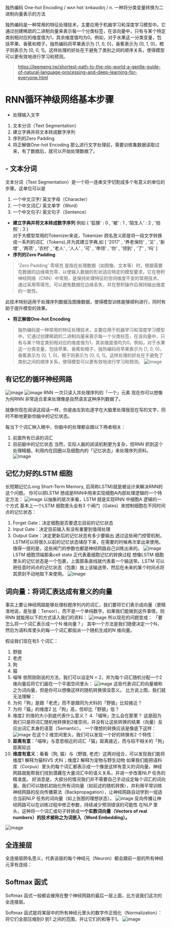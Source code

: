 独热编码
One-hot Encoding
/
wʌn hɒt ˈɛnkəʊdɪŋ
/
n. 一种将分类变量转换为二进制向量表示的方法

独热编码是一种常用的特征处理技术，主要应用于机器学习和深度学习模型中。它通过创建稀疏的二进制向量来表示每一个分类标签，在该向量中，只有与某个特定类别相对应的维度值为1，其余维度值均为0。例如，对于水果这一分类变量，包括苹果、香蕉和橙子，独热编码将苹果表示为 [1, 0, 0]，香蕉表示为 [0, 1, 0]，橙子则表示为 [0, 0, 1]。这样处理的好处在于避免了类别之间的顺序关系，使得模型可以更有效地进行学习和预测。

> https://leemeng.tw/shortest-path-to-the-nlp-world-a-gentle-guide-of-natural-language-processing-and-deep-learning-for-everyone.html

# RNN循环神级网络基本步骤
- 处理输入文字
 1. 文本分词（Text Segmentation）
 2. 建立字典并将文本转成数字序列
 3. 序列的Zero Padding
 4. 将正解做One-hot Encoding
那么进行文字处理前，需要训练集数据读取过来，有了数据后，就可以开始处理数据了。

## - **文本分词**
文本分词（Text Segmentation）是一个将一连串文字切割成多个有意义的单位的步骤。这单位可以是
1. 一个中文汉字/ 英文字母（Character）
2. 一个中文词汇/ 英文单字（Word）
3. 一个中文句子/ 英文句子（Sentence）
- **建立字典并将文本转成数字序列**
例如 { '狐狸' : 0 , '被' : 1 , '陌生人' : 2 , '拍照' : 3 }       
对于大模型常用的Tokenizer来说，Tokenizer 顾名思义即是将一段文字转换成一系列的词汇（Tokens),并为其建立字典,如
[ '2017' , '养老保险' , '又' , '新增' , '两项' , '农村' , '老人' , '人人' , '可' , '申领' , '你' , '领到' , '了' , '吗' ]             
- **序列的Zero Padding**
> 'Zero Padding' 零填充 是指在处理数据（如图像、文本等）时，根据需要在数据的边缘填充零，以使输入数据的形状适应特定的模型要求。它在卷积神经网络（CNN）中常用，是保持处理特征的空间维度不变的常用技术。通过采用零填充，可以避免数据在边缘丢失，并在卷积操作后保持输出维度的一致性。

此技术特别适用于处理序列数据及图像数据，使得模型训练能够顺利进行，同时有助于提升模型的效果。
- **将正解做One-hot Encoding**
> 独热编码是一种常用的特征处理技术，主要应用于机器学习和深度学习模型中。它通过创建稀疏的二进制向量来表示每一个分类标签，在该向量中，只有与某个特定类别相对应的维度值为1，其余维度值均为0。例如，对于水果这一分类变量，包括苹果、香蕉和橙子，独热编码将苹果表示为 [1, 0, 0]，香蕉表示为 [0, 1, 0]，橙子则表示为 [0, 0, 1]。这样处理的好处在于避免了类别之间的顺序关系，使得模型可以更有效地进行学习和预测。
![image](https://leemeng.tw/images/nlp-kaggle-intro/one-encoding.jpg)

## 有记忆的循环神经网路
![image](https://leemeng.tw/images/nlp-kaggle-intro/rnn-static.png)
![image](https://leemeng.tw/images/nlp-kaggle-intro/rnn-animate.gif)
RNN 一次只读入并处理序列的「一个」元素
现在你可以想像为何RNN 非常适合拿来处理像是自然语言这种序列数据了。

就像你现在阅读这段话一样，你是由左到右逐字在大脑里处理我现在写的文字，同时不断地更新你脑中的记忆状态。

每当下个词汇映入眼中，你脑中的处理都会跟以下两者相关：

1. 前面所有已读的词汇
2. 目前脑中的记忆状态
当然，实际人脑的阅读机制更为复杂，但RNN 抓到这个处理精髓，利用内在回圈以及细胞内的「记忆状态」来处理序列资料。
![image](https://leemeng.tw/images/nlp-kaggle-intro/thought-catalog-196661-unsplash.jpg)

## 记忆力好的LSTM 细胞
长短期记忆(Long Short-Term Memory, 后简称LSTM)就是被设计来解决RNN的这个问题。
你可以把LSTM 想成是RNN中用来实现细胞A内部处理逻辑的一个特定方法：
![image](https://leemeng.tw/images/nlp-kaggle-intro/lstm-cell.png)
以抽象的层次来看，LSTM 就是实现RNN 中细胞A 逻辑的一个方式
基本上一个LSTM 细胞里头会有3 个闸门（Gates）来控制细胞在不同时间点的记忆状态：
1. Forget Gate：决定细胞是否要遗忘目前的记忆状态
2. Input Gate：决定目前输入有没有重要到值得处理
3. Output Gate：决定更新后的记忆状态有多少要输出
透过这些闸门控管机制，LSTM可以将很久以前的记忆状态储存下来，在需要的时候再次拿出来使用。值得一提的是，这些闸门的参数也都是神经网路自己训练出来的。
![image](https://leemeng.tw/images/nlp-kaggle-intro/lstm-cell-detailed.png)
LSTM 细胞顶端那条cell state 正代表着细胞记忆的转换过程
想像LSTM 细胞里头的记忆状态是一个包裹，上面那条直线就代表着一个输送带。LSTM 可以把任意时间点的记忆状态（包裹）放上该输送带，然后在未来的某个时间点将其原封不动地取下来使用。
![image](https://leemeng.tw/images/nlp-kaggle-intro/accumulation-conveyor-101.jpg)

## 词向量：将词汇表达成有意义的向量
事实上要让神经网路能够处理标题序列内的词汇，我们要将它们表示成向量（更精准地说，是张量：Tensor），而不是一个单纯数字。如果我们能做到这件事情，则RNN 就能用以下的方式读入我们的资料：
![image](https://leemeng.tw/images/nlp-kaggle-intro/rnn-process-vectors.gif)
所以现在的问题变成：
「要怎么将一个词汇表示成一个N 维向量？」
其中一个方法是我们随便决定一个N，然后为语料库里头的每一个词汇都指派一个随机生成的N 维向量。

假设我们现在有5 个词汇：
1. 野狼
2. 老虎
3. 狗
4. 猫
5. 喵咪
依照刚刚说的方法，我们可以设定N = 2，并为每个词汇随机分配一个2 维向量后将它们画在一个平面空间里头：
![image](https://leemeng.tw/images/nlp-kaggle-intro/2d-random-word-vector.jpg)
这些代表词汇的向量被称之为词向量，但是你可以想像这样的随机转换很没意义。
比方说上图，我们就无法理解：
1. 为何「狗」是跟「老虎」而不是跟同为犬科的「野狼」比较接近？
2. 为何「猫」的维度2 比「狗」高，但却比「野狼」低？
3. 维度2 的值的大小到底代表什么意义？
4.「喵咪」怎么会在那里？
这是因为我们只是将词汇随机地转换到2维空间，并没有让这些转换的结果（向量）反应出词汇本身的语意（Semantic）。
一个理想的转换应该是像底下这样：
![image](https://leemeng.tw/images/nlp-kaggle-intro/2d-good-word-vector.jpg)
在这个2 维空间里头，我们可以发现一个好的转换有2 个特性：
1. **距离有意**：「喵咪」与意思相近的词汇「猫」距离接近，而与较不相关的「狗」距离较远
2. **维度有意义**：看看（狗, 猫）与（野狼, 老虎）这两对组合，可以发现我们能将维度1 解释为猫科VS 犬科；维度2 解释为宠物与野生动物
如果我们能把语料库（Corpus）里头的每个词汇都表示成一个像是这样有意义的词向量，神经网路就能帮我们找到潜藏在大量词汇中的语义关系，并进一步改善NLP 任务的精准度。
好消息是，大部分的情况我们并不需要自己手动设定每个词汇的词向量。我们可以随机初始化所有词向量（如前述的随机转换），并利用平常训练神经网路的反向传播算法（Backpropagation），让神经网路自动学到一组适合当前NLP 任务的词向量（如上张图的理想状态）。
![image](https://leemeng.tw/images/nlp-kaggle-intro/backpropagation-example.gif)
反向传播让神经网路可以在训练过程中修正参数，持续减少预测错误的可能性
在NLP 里头，这种将一个词汇或句子转换成**一个实数词向量（Vectors of real numbers）的技术被称之为词嵌入（Word Embedding）。**

![image](https://leemeng.tw/images/nlp-kaggle-intro/siamese-network.jpg)
## 全连接层
全连接层顾名思义，代表该层的每个神经元（Neuron）都会跟前一层的所有神经元享有连结：

## Softmax 函式
Softmax 函式一般都会被用在整个神经网路的最后一层上面，比方说我们这次的全连接层。

Softmax 函式能将某层中的所有神经元里头的数字作正规化（Normalization）：将它们全部压缩到0 到1 之间的范围，并让它们的和等于1。
![image](https://leemeng.tw/images/nlp-kaggle-intro/softmax-and-fully-connectead.jpg)